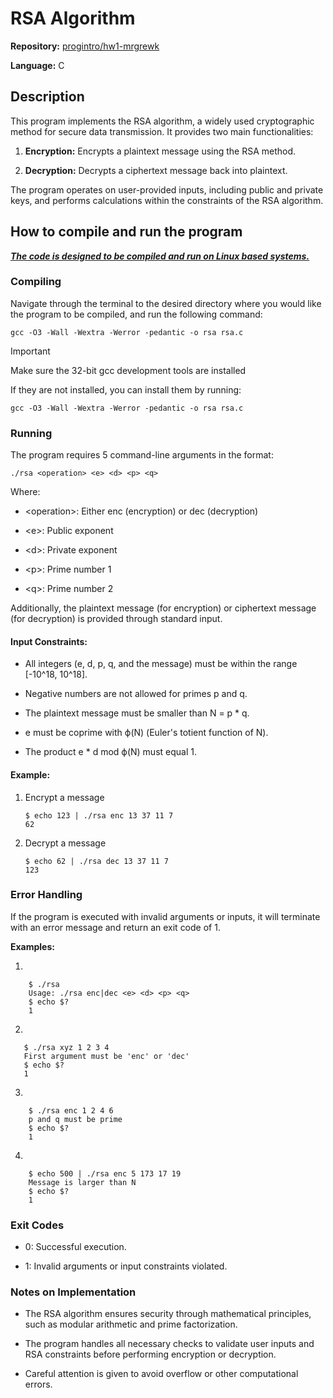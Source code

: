 # RSA Algorithm

**Repository:** [progintro/hw1-mrgrewk](https://github.com/progintro/hw1-mrgrewk)

**Language:** C

## Description
This program implements the RSA algorithm, a widely used cryptographic method for secure data transmission. It provides two main functionalities:

1.  **Encryption:** Encrypts a plaintext message using the RSA method.
    
2.  **Decryption:** Decrypts a ciphertext message back into plaintext.
    

The program operates on user-provided inputs, including public and private keys, and performs calculations within the constraints of the RSA algorithm.

## How to compile and run the program

**_<ins>The code is designed to be compiled and run on Linux based systems.</ins>_**

### Compiling

Navigate through the terminal to the desired directory where you would like the program to be compiled, and run the following command:

```
gcc -O3 -Wall -Wextra -Werror -pedantic -o rsa rsa.c
```
> [!IMPORTANT]
> Make sure the 32-bit gcc development tools are installed
 
 If they are not installed, you can install them by running:
 ```
 gcc -O3 -Wall -Wextra -Werror -pedantic -o rsa rsa.c
 ```

### Running

The program requires 5 command-line arguments in the format:

```
./rsa <operation> <e> <d> <p> <q>
```    

Where:

*   \<operation\>: Either enc (encryption) or dec (decryption)
    
*   \<e\>: Public exponent
    
*   \<d\>: Private exponent
    
*   \<p\>: Prime number 1
    
*   \<q\>: Prime number 2
    

Additionally, the plaintext message (for encryption) or ciphertext message (for decryption) is provided through standard input.

#### Input Constraints:

*   All integers (e, d, p, q, and the message) must be within the range \[-10^18, 10^18\].
    
*   Negative numbers are not allowed for primes p and q.
    
*   The plaintext message must be smaller than N = p \* q.
    
*   e must be coprime with ϕ(N) (Euler's totient function of N).
    
*   The product e \* d mod ϕ(N) must equal 1.
    

#### Example:

1. Encrypt a message
    ```
    $ echo 123 | ./rsa enc 13 37 11 7
    62
    ```
    
2. Decrypt a message
    ```
    $ echo 62 | ./rsa dec 13 37 11 7
    123
    ```


### Error Handling

If the program is executed with invalid arguments or inputs, it will terminate with an error message and return an exit code of 1.
 
**Examples:**

1.
```
    $ ./rsa
    Usage: ./rsa enc|dec <e> <d> <p> <q>
    $ echo $?
    1
```
    
2.
```
   $ ./rsa xyz 1 2 3 4
   First argument must be 'enc' or 'dec'
   $ echo $?
   1
```
    
3.
```
    $ ./rsa enc 1 2 4 6
    p and q must be prime
    $ echo $?
    1
```
    
4.
```
    $ echo 500 | ./rsa enc 5 173 17 19
    Message is larger than N
    $ echo $?
    1
```
    

### Exit Codes

*   0: Successful execution.
    
*   1: Invalid arguments or input constraints violated.
    

### Notes on Implementation


*   The RSA algorithm ensures security through mathematical principles, such as modular arithmetic and prime factorization.
    
*   The program handles all necessary checks to validate user inputs and RSA constraints before performing encryption or decryption.
    
*   Careful attention is given to avoid overflow or other computational errors.